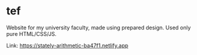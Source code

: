 # tef
 
Website for my university faculty, made using prepared design.
Used only pure HTML/CSS/JS.

Link: https://stately-arithmetic-ba47f1.netlify.app
